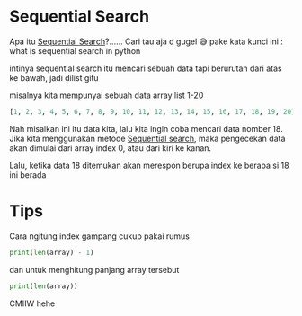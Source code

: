 # Sequential Search

Apa itu <u>Sequential Search</u>?...... Cari tau aja d gugel 😅
pake kata kunci ini : what is sequential search in python

intinya sequential search itu mencari sebuah data tapi berurutan dari atas ke bawah, jadi dilist gitu

misalnya kita mempunyai sebuah data array list 1-20

```python
[1, 2, 3, 4, 5, 6, 7, 8, 9, 10, 11, 12, 13, 14, 15, 16, 17, 18, 19, 20]
```

Nah misalkan ini itu data kita, lalu kita ingin coba mencari data nomber 18.
Jika kita menggunakan metode <u>Sequential search</u>, maka pengecekan data akan dimulai dari array index 0,
atau dari kiri ke kanan.

Lalu, ketika data 18 ditemukan akan merespon berupa index ke berapa si 18 ini berada

# Tips

Cara ngitung index gampang cukup pakai rumus
```python
print(len(array) - 1)
```

dan untuk menghitung panjang array tersebut
```python
print(len(array))
```

CMIIW hehe